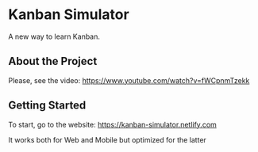 # Kanban Simulator

A new way to learn Kanban.

## About the Project
Please, see the video: https://www.youtube.com/watch?v=fWCpnmTzekk

## Getting Started

To start, go to the website: https://kanban-simulator.netlify.com

It works both for Web and Mobile but optimized for the latter
